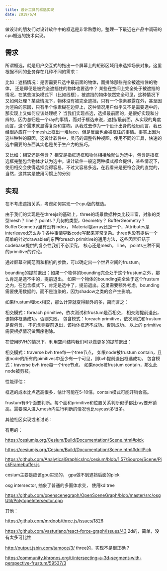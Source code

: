 ```yaml
---
title: 设计工具的框选实现
date: 2019/6/4
---
```


做设计的朋友们对设计软件中的框选是非常熟悉的。整理一下最近在产品中调研的cpu框选的技术实现。

## 需求

所谓框选，就是用户交互式的拖出一个屏幕上的矩形区域用来选择场景对象。这里根据不同的业务存在几种不同的需求： 

比如：遮挡情况：是否需要只选中最前面的物体，而排除那些完全被遮挡住的物体， 还是即便是被完全遮挡住的物体也要选中？ 某些在空间上完全处于被遮挡的情况，在某些渲染模式下（比如线框），被遮挡的物体依然完全可见，这种情况下又如何处理？某些情况下，物体没有被完全遮挡，只有一个像素暴露在外，甚至因为渲染的原因，只有半个像素糊在边界上，这种情况用户似乎又不是需要选中的，那实现上又如何应该处理呢？ 当我们实现点选，选择最前面的，是很好实现和分辨的，因为总归是一个ray的事情，而对于框选来说，遮挡/最前面，从实现的角度而言，这个需求就显得复杂和含糊。从我过去作为一个设计出身的经历而言，我已经很适应在一个mesh上框出一堆face，但是反面也会被框住的事情。事实上因为这些种种的原因，这设计软件中，灵巧的调整各种视图，使用不同的工具，快速的选中需要的东西其实也是关于生产力的技巧。

又比如：相交还是包含？ 相交是指框选框和物体相接触就认为选中，包含是指框选框完整包含物体才认为选中。设计软件一般这两种模式都会提供，某些情况下，使用相交会使得选择变得容易，不过又容易多选，在我看来是更符合我的直觉的，当然，这其实是使用习惯上的分别

## 实现

在不考虑遮挡关系，考虑如何实现一个cpu版的框选。

由于我们的实现是在threejs的基础上，three的场景数据种类比较丰富，对象的类型mesh？ line？ points？几何的类型，Geometry？ BufferGeometry？ BufferGeometry里有没有index， Material是array还是一个，Attributes是interleaved怎么办？各种事情导致code写起来非常复杂。three也没有提供一个简单的针对drawable的东西foreach primitive的通用方法，这些因素归结于codebase提供的复杂性我们不必深究。 核心还是mesh， line， points三种不同的primitive的讨论。

通过屏幕空间范围和相机的参数，可以确定出一个世界空间的frustum。

bounding的提前退出：如果一个物体的bounding完全处于这个frustum之外，那么肯定是选不中的，提前退出。 如果一个物体的bounding完全处于这个frustum之内，在包含模式下，肯定是选中了，提前退出。这里需要额外考虑，bounding需要使用数据的，而不是渲染的，因为shadow之类的会产生影响。

如果frustum和box相交，那么计算就变得额外的多，简而言之：

相交模式：foreach primitive，依次测试和frustum是否相交， 相交则提前退出，该物体框选成功。否则失败。
包含模式：foreach primitive，依次测试和frustum是否包含， 不包含则提前退出，该物体框选不成功。否则成功。
以上的 primitive 需要根据情况做面序剔除。

在使用BVH的情况下，利用空间结构我们可以做更多的提前退出：

相交模式：traverse bvh tree每一个tree节点， 如果node被frustum contain，且该node的所有的pimitives中至少有一个可见，则bvh提前退出框选成功。
包含模式：traverse bvh tree每一个tree节点， 如果node被frustum contain，那么此node被剪枝。

<!-- 需要实现的现在数学库没有的东西：

frustum contain box

frustum contain shpere

frustum contain triangle

frustum intersect triangle

frustum contain line segment

frustum intersect line segment -->

性能评估：

框选的成本比点选高很多，估计可能在5-10倍。contain模式可能开销会高。

frustum有6个面要判断。每个面和primitive和位置关系判断似乎都比ray要开销高。需要深入进入mesh内进行判断的情况也比raycast多很多。

其他社区实现或者讨论：

有用的：

https://cesiumjs.org/Cesium/Build/Documentation/Scene.html#pick

https://cesiumjs.org/Cesium/Build/Documentation/Scene.html#drillPick 

https://github.com/AnalyticalGraphicsInc/cesium/blob/1.57/Source/Scene/PickFramebuffer.js

cesium主要是应该gpu实现的， gpu做不到遮挡后面的pick


osg intersector, 抽象了普通的多面体求交， 使用kd tree

https://github.com/openscenegraph/OpenSceneGraph/blob/master/src/osgUtil/PolytopeIntersector.cpp



其他：

https://github.com/mrdoob/three.js/issues/1826

https://github.com/vasturiano/react-force-graph/issues/43 2d的，简单，没有太多可比性

http://output.jsbin.com/tamoce/3/  three的，实现不是很正确？

https://community.khronos.org/t/intersecting-a-3d-segment-with-perspective-frustum/59537/3

